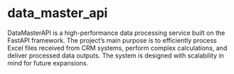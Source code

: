 # data_master_api
DataMasterAPI is a high-performance data processing service built on the FastAPI framework. The project’s main purpose is to efficiently process Excel files received from CRM systems, perform complex calculations, and deliver processed data outputs. The system is designed with scalability in mind for future expansions.
